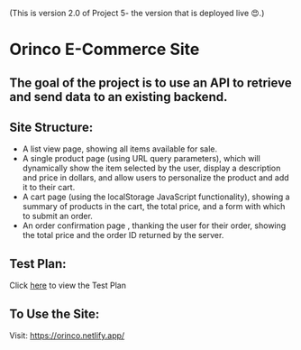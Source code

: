 (This is version 2.0 of Project 5- the version that is deployed live 😍.)

Orinco E-Commerce Site
===========================

The goal of the project is to use an API to retrieve and send data to an existing backend.
------------------------------------------------------------------------------------------

Site Structure:
---------------

* A list view page, showing all items available for sale. 
* A single product page (using URL query parameters), which will dynamically show the item selected by the user, display a description and price in dollars, and allow users to personalize the product and add it to their cart. 
* A cart page (using the localStorage JavaScript functionality), showing a summary of products in the cart, the total price, and a form with which to submit an order.
* An order confirmation page , thanking the user for their order, showing the total price and the order ID returned by the server. 

Test Plan:
----------
Click [here](https://docs.google.com/document/d/19DZtJHJH2nqFjnFES78r33d8LOyGKoYEXOfRu9EoTD0/edit?usp=sharing) to view the Test Plan

To Use the Site:
----------------
Visit: https://orinco.netlify.app/